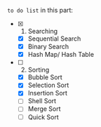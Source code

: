 `to do list` in this part:
 - [x] 1. Searching
     - [x] Sequential Search
     - [x] Binary Search
     - [x] Hash Map/ Hash Table
 - [ ] 2. Sorting
     - [x] Bubble Sort
     - [x] Selection Sort
     - [x] Insertion Sort
     - [ ] Shell Sort
     - [ ] Merge Sort
     - [ ] Quick Sort